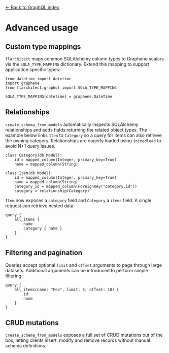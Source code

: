 [← Back to GraphQL index](index.md)

# Advanced usage
## Custom type mappings
`flarchitect` maps common SQLAlchemy column types to Graphene scalars via the
`SQLA_TYPE_MAPPING` dictionary. Extend this mapping to support application
specific types:
```
from datetime import datetime
import graphene
from flarchitect.graphql import SQLA_TYPE_MAPPING

SQLA_TYPE_MAPPING[datetime] = graphene.DateTime
```
## Relationships
`create_schema_from_models` automatically inspects SQLAlchemy relationships
and adds fields returning the related object types. The example below links
`Item` to `Category` so a query for items can also retrieve the owning
category. Relationships are eagerly loaded using `joinedload` to avoid N+1
query issues.
```
class Category(db.Model):
    id = mapped_column(Integer, primary_key=True)
    name = mapped_column(String)

class Item(db.Model):
    id = mapped_column(Integer, primary_key=True)
    name = mapped_column(String)
    category_id = mapped_column(ForeignKey("category.id"))
    category = relationship(Category)
```
`Item` now exposes a `category` field and `Category` a `items` field. A
single request can retrieve nested data:
```
query {
    all_items {
        name
        category { name }
    }
}
```
## Filtering and pagination
Queries accept optional `limit` and `offset` arguments to page through large
datasets. Additional arguments can be introduced to perform simple filtering:
```
query {
    all_items(name: "Foo", limit: 5, offset: 10) {
        id
        name
    }
}
```
## CRUD mutations
`create_schema_from_models` exposes a full set of CRUD mutations out of the
box, letting clients insert, modify and remove records without manual schema
definitions.

